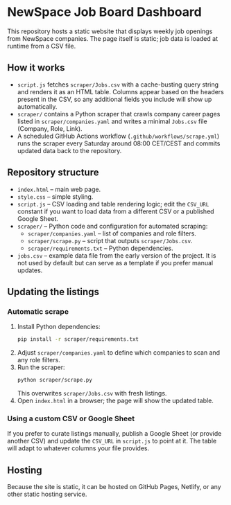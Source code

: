# NewSpace Job Board Dashboard

This repository hosts a static website that displays weekly job openings from NewSpace companies. The page itself is static; job data is loaded at runtime from a CSV file.

## How it works

- `script.js` fetches `scraper/Jobs.csv` with a cache-busting query string and renders it as an HTML table. Columns appear based on the headers present in the CSV, so any additional fields you include will show up automatically.
- `scraper/` contains a Python scraper that crawls company career pages listed in `scraper/companies.yaml` and writes a minimal `Jobs.csv` file (Company, Role, Link).
- A scheduled GitHub Actions workflow (`.github/workflows/scrape.yml`) runs the scraper every Saturday around 08:00 CET/CEST and commits updated data back to the repository.

## Repository structure

- `index.html` – main web page.
- `style.css` – simple styling.
- `script.js` – CSV loading and table rendering logic; edit the `CSV_URL` constant if you want to load data from a different CSV or a published Google Sheet.
- `scraper/` – Python code and configuration for automated scraping:
  - `scraper/companies.yaml` – list of companies and role filters.
  - `scraper/scrape.py` – script that outputs `scraper/Jobs.csv`.
  - `scraper/requirements.txt` – Python dependencies.
- `jobs.csv` – example data file from the early version of the project. It is not used by default but can serve as a template if you prefer manual updates.

## Updating the listings

### Automatic scrape

1. Install Python dependencies:
   ```sh
   pip install -r scraper/requirements.txt
   ```
2. Adjust `scraper/companies.yaml` to define which companies to scan and any role filters.
3. Run the scraper:
   ```sh
   python scraper/scrape.py
   ```
   This overwrites `scraper/Jobs.csv` with fresh listings.
4. Open `index.html` in a browser; the page will show the updated table.

### Using a custom CSV or Google Sheet

If you prefer to curate listings manually, publish a Google Sheet (or provide another CSV) and update the `CSV_URL` in `script.js` to point at it. The table will adapt to whatever columns your file provides.

## Hosting

Because the site is static, it can be hosted on GitHub Pages, Netlify, or any other static hosting service.

